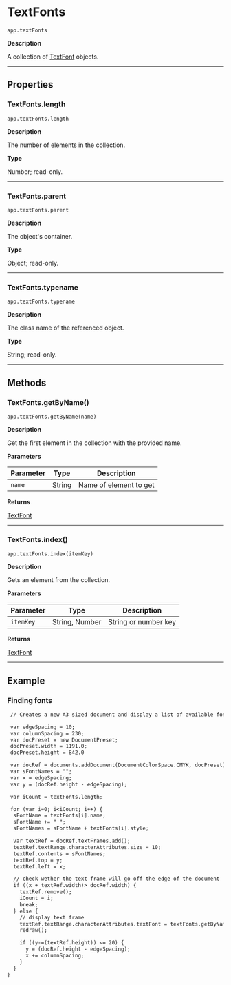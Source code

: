 # TextFonts

`app.textFonts`

**Description**

A collection of [TextFont](./TextFont.md) objects.

---

## Properties

### TextFonts.length

`app.textFonts.length`

**Description**

The number of elements in the collection.

**Type**

Number; read-only.

---

### TextFonts.parent

`app.textFonts.parent`

**Description**

The object's container.

**Type**

Object; read-only.

---

### TextFonts.typename

`app.textFonts.typename`

**Description**

The class name of the referenced object.

**Type**

String; read-only.

---

## Methods

### TextFonts.getByName()

`app.textFonts.getByName(name)`

**Description**

Get the first element in the collection with the provided name.

**Parameters**

| Parameter   | Type   | Description            |
|-------------|--------|------------------------|
| `name`      | String | Name of element to get |

**Returns**

[TextFont](./TextFont.md)

---

### TextFonts.index()

`app.textFonts.index(itemKey)`

**Description**

Gets an element from the collection.

**Parameters**

| Parameter   | Type           | Description          |
|-------------|----------------|----------------------|
| `itemKey`   | String, Number | String or number key |

**Returns**

[TextFont](./TextFont.md)

---

## Example

### Finding fonts

```default
 // Creates a new A3 sized document and display a list of available fonts until the document is full.

 var edgeSpacing = 10;
 var columnSpacing = 230;
 var docPreset = new DocumentPreset;
 docPreset.width = 1191.0;
 docPreset.height = 842.0

 var docRef = documents.addDocument(DocumentColorSpace.CMYK, docPreset);
 var sFontNames = "";
 var x = edgeSpacing;
 var y = (docRef.height - edgeSpacing);

 var iCount = textFonts.length;

 for (var i=0; i<iCount; i++) {
  sFontName = textFonts[i].name;
  sFontName += " ";
  sFontNames = sFontName + textFonts[i].style;

  var textRef = docRef.textFrames.add();
  textRef.textRange.characterAttributes.size = 10;
  textRef.contents = sFontNames;
  textRef.top = y;
  textRef.left = x;

  // check wether the text frame will go off the edge of the document
  if ((x + textRef.width)> docRef.width) {
    textRef.remove();
    iCount = i;
    break;
  } else {
    // display text frame
    textRef.textRange.characterAttributes.textFont = textFonts.getByName(textFonts[i].name);
    redraw();

    if ((y-=(textRef.height)) <= 20) {
      y = (docRef.height - edgeSpacing);
      x += columnSpacing;
    }
  }
}
```
